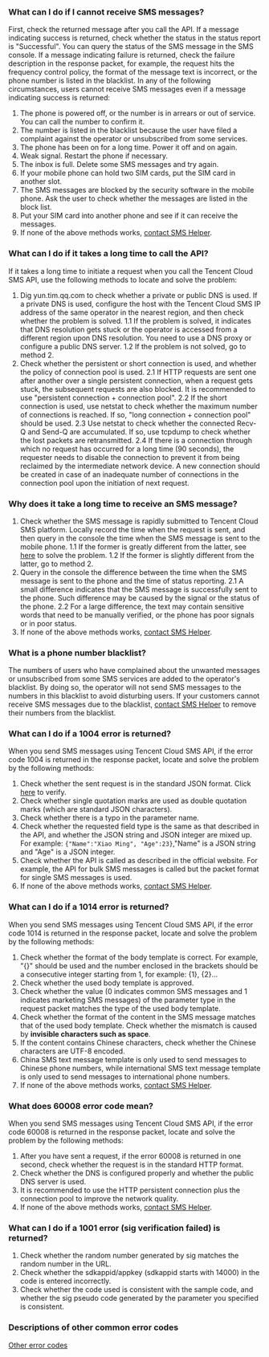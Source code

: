 ### What can I do if I cannot receive SMS messages?
First, check the returned message after you call the API. If a message indicating success is returned, check whether the status in the status report is "Successful". You can query the status of the SMS message in the SMS console.
If a message indicating failure is returned, check the failure description in the response packet, for example, the request hits the frequency control policy, the format of the message text is incorrect, or the phone number is listed in the blacklist.
In any of the following circumstances, users cannot receive SMS messages even if a message indicating success is returned:
1. The phone is powered off, or the number is in arrears or out of service. You can call the number to confirm it.
2. The number is listed in the blacklist because the user have filed a complaint against the operator or unsubscribed from some services.
3. The phone has been on for a long time. Power it off and on again.
4. Weak signal. Restart the phone if necessary.
5. The inbox is full. Delete some SMS messages and try again.
6. If your mobile phone can hold two SIM cards, put the SIM card in another slot.
7. The SMS messages are blocked by the security software in the mobile phone. Ask the user to check whether the messages are listed in the block list.
8. Put your SIM card into another phone and see if it can receive the messages.
9. If none of the above methods works, [contact SMS Helper](/document/product/382/3773).

### What can I do if it takes a long time to call the API?
If it takes a long time to initiate a request when you call the Tencent Cloud SMS API, use the following methods to locate and solve the problem:
1. Dig yun.tim.qq.com to check whether a private or public DNS is used. If a private DNS is used, configure the host with the Tencent Cloud SMS IP address of the same operator in the nearest region, and then check whether the problem is solved.
  1.1 If the problem is solved, it indicates that DNS resolution gets stuck or the operator is accessed from a different region upon DNS resolution. You need to use a DNS proxy or configure a public DNS server.
  1.2 If the problem is not solved, go to method 2.  
2. Check whether the persistent or short connection is used, and whether the policy of connection pool is used.
  2.1 If HTTP requests are sent one after another over a single persistent connection, when a request gets stuck, the subsequent requests are also blocked. It is recommended to use "persistent connection + connection pool".
  2.2 If the short connection is used, use netstat to check whether the maximum number of connections is reached. If so, "long connection + connection pool" should be used.
  2.3 Use netstat to check whether the connected Recv-Q and Send-Q are accumulated. If so, use tcpdump to check whether the lost packets are retransmitted.
  2.4 If there is a connection through which no request has occurred for a long time (90 seconds), the requester needs to disable the connection to prevent it from being reclaimed by the intermediate network device. A new connection should be created in case of an inadequate number of connections in the connection pool upon the initiation of next request.

### Why does it take a long time to receive an SMS message?
1. Check whether the SMS message is rapidly submitted to Tencent Cloud SMS platform. Locally record the time when the request is sent, and then query in the console the time when the SMS message is sent to the mobile phone.
  1.1 If the former is greatly different from the latter, see [here](./9558#2-.E8.B0.83.E7.94.A8.E6.8E.A5.E5.8F.A3.E8.80.97.E6.97.B6.E6.AF.94.E8.BE.83.E9.95.BF) to solve the problem.
  1.2 If the former is slightly different from the latter, go to method 2.  
2. Query in the console the difference between the time when the SMS message is sent to the phone and the time of status reporting.
  2.1 A small difference indicates that the SMS message is successfully sent to the phone. Such difference may be caused by the signal or the status of the phone.
  2.2 For a large difference, the text may contain sensitive words that need to be manually verified, or the phone has poor signals or in poor status. 
3. If none of the above methods works, [contact SMS Helper](/document/product/382/3773).

### What is a phone number blacklist?
The numbers of users who have complained about the unwanted messages or unsubscribed from some SMS services are added to the operator's blacklist. By doing so, the operator will not send SMS messages to the numbers in this blacklist to avoid disturbing users.
If your customers cannot receive SMS messages due to the blacklist, [contact SMS Helper](/document/product/382/3773) to remove their numbers from the blacklist.

### What can I do if a 1004 error is returned?
When you send SMS messages using Tencent Cloud SMS API, if the error code 1004 is returned in the response packet, locate and solve the problem by the following methods:
1. Check whether the sent request is in the standard JSON format. Click [here](http://tool.oschina.net/codeformat/json) to verify.
2. Check whether single quotation marks are used as double quotation marks (which are standard JSON characters).
3. Check whether there is a typo in the parameter name.
4. Check whether the requested field type is the same as that described in the API, and whether the JSON string and JSON integer are mixed up.
For example: `{"Name":"Xiao Ming", "Age":23}`,"Name" is a JSON string and "Age" is a JSON integer.
5. Check whether the API is called as described in the official website. For example, the API for bulk SMS messages is called but the packet format for single SMS messages is used.
6. If none of the above methods works, [contact SMS Helper](/document/product/382/3773).

### What can I do if a 1014 error is returned?
When you send SMS messages using Tencent Cloud SMS API, if the error code 1014 is returned in the response packet, locate and solve the problem by the following methods:
1. Check whether the format of the body template is correct. For example, "{}" should be used and the number enclosed in the brackets should be a consecutive integer starting from 1, for example: {1}, {2}...
2. Check whether the used body template is approved.
3. Check whether the value (0 indicates common SMS messages and 1 indicates marketing SMS messages) of the parameter type in the request packet matches the type of the used body template.
4. Check whether the format of the content in the SMS message matches that of the used body template. Check whether the mismatch is caused by **invisible characters such as space**.
5. If the content contains Chinese characters, check whether the Chinese characters are UTF-8 encoded.
6. China SMS text message template is only used to send messages to Chinese phone numbers, while international SMS text message template is only used to send messages to international phone numbers.
7. If none of the above methods works, [contact SMS Helper](/document/product/382/3773).

### What does 60008 error code mean?
When you send SMS messages using Tencent Cloud SMS API, if the error code 60008 is returned in the response packet, locate and solve the problem by the following methods:
1. After you have sent a request, if the error 60008 is returned in one second, check whether the request is in the standard HTTP format.
2. Check whether the DNS is configured properly and whether the public DNS server is used.
3. It is recommended to use the HTTP persistent connection plus the connection pool to improve the network quality.
4. If none of the above methods works, [contact SMS Helper](/document/product/382/3773).

### What can I do if a 1001 error (sig verification failed) is returned?

1. Check whether the random number generated by sig matches the random number in the URL.
2. Check whether the sdkappid/appkey (sdkappid starts with 14000) in the code is entered incorrectly.
3. Check whether the code used is consistent with the sample code, and whether the sig pseudo code generated by the parameter you specified is consistent.

### Descriptions of other common error codes
[Other error codes](/document/product/382/3771#1-.E7.9F.AD.E4.BF.A1.E5.8F.91.E9.80.81.E9.94.99.E8.AF.AF.E7.A0.811)




